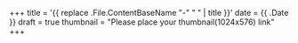 +++
title = '{{ replace .File.ContentBaseName "-" " " | title }}'
date = {{ .Date }}
draft = true
thumbnail = "Please place your thumbnail(1024x576) link"
+++
